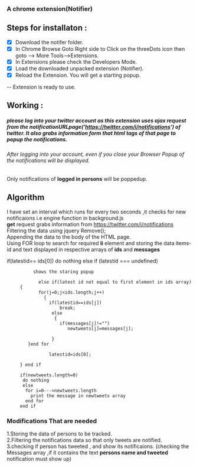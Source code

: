 

### A chrome extension(Notifier)



## Steps for installaton :
  - [x] Download the notifer folder.
  - [x] In Chrome Browse Goto Right side to Click  on the threeDots icon then goto --> More Tools-->Extensions.
  - [x] In Extensions please check the Developers Mode.
  - [x] Load the downloaded unpacked extension (Notifier).
  - [x] Reload the Extension. You will get a starting popup.
   
   -- Extension is ready to use.
  ## Working :
  
   ##### please log into your twitter account as this extension uses ajax request from the notificationURLpage('https://twitter.com/i/notifications') of twitter.  It also grabs information form that html tags of that page to popup the notifications.
   ###### After logging into your account, even if you close your Browser Popup of the notifications will be displayed.
   
   Only notifications of **logged in persons** will be poppedup.
   
## Algorithm
I have set an interval which runs for every two seconds ,it checks for new notificaions i.e engine function in background.js <br/>
**get** request grabs information from https://twitter.com/i/notifications  
Filtering the data using jquery  Remove();<br/>
Appending the data to the body of the HTML page.<br/>
Using FOR loop to search for required  **li** element and storing the data items-id and text displayed in respective arrays of **ids** and **messages**
 
 
 if(latestid== ids[0])
            do nothing
     else if (latestid === undefined)
     
              shows the staring popup
               
                else if(latest id not equal to first element in ids array)
         {
                for(j=0;j<ids.length;j++)  
			      {
			  	    if(latestid==ids[j])
			  	    	break;
			  	     else
			  	      {
			  	       	if(messages[j]!="")
			  	           newtweets[j]=messages[j];
			  	          
			  	     }
            }end for
                  
			       	latestid=ids[0];
                
         } end if
         
         if(newtweets.length=0)
          do nothing
          else
           for i=0--->newtweets.length
             print the message in newtweets array
           end for
         end if



### Modifications That are needed

1.Storing the data of persons to be tracked.<br/>
2.Filtering the notifications data so that only tweets are notified.<br/>
3.checking if person has tweeted , and show its notificaions.
(checking the Messages array ,if it contains the text **persons name and tweeted** notification must show up)
